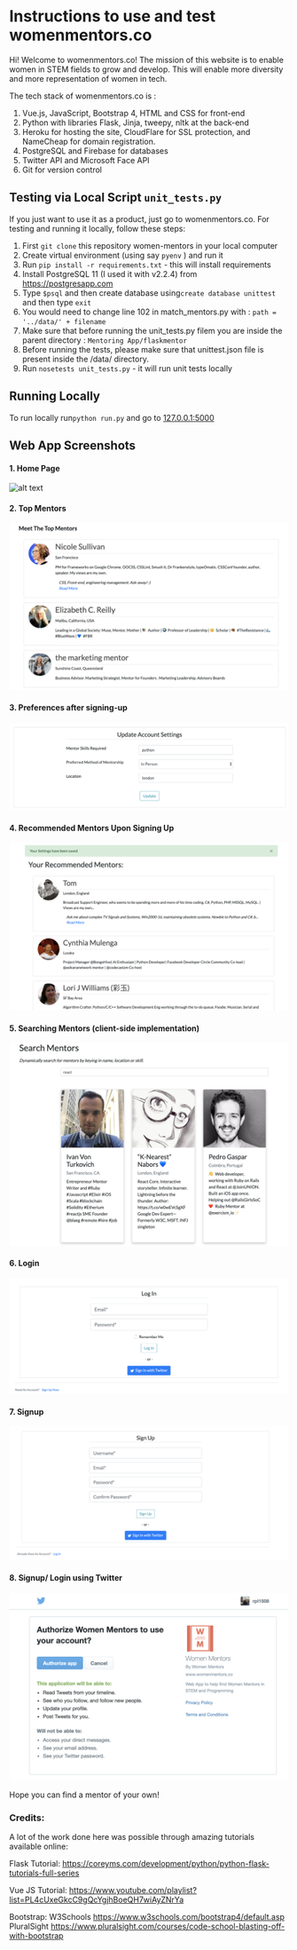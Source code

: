 # Instructions to use and test womenmentors.co
Hi! Welcome to womenmentors.co! The mission of this website is to enable women in STEM fields to grow and develop. This will enable more diversity and more representation of women in tech.  

The tech stack of womenmentors.co is : 
1) Vue.js, JavaScript, Bootstrap 4, HTML and CSS for front-end
2) Python with libraries Flask, Jinja, tweepy, nltk at the back-end
3) Heroku for hosting the site, CloudFlare for SSL protection, and NameCheap for domain registration. 
4) PostgreSQL and Firebase for databases
5) Twitter API and Microsoft Face API 
6) Git for version control 

## Testing via Local Script `unit_tests.py`
If you just want to use it as a product, just go to womenmentors.co. 
For testing and running it locally, follow these steps: 
1) First `git clone` this repository women-mentors in your local computer
1) Create virtual environment (using say `pyenv` ) and run it
2) Run `pip install -r requirements.txt` - this will install requirements 
3) Install PostgreSQL 11 (I used it with v2.2.4) from https://postgresapp.com
4) Type `$psql` and then create database using`create database unittest` and then type `exit`
5) You would need to change line 102 in match_mentors.py with : `path = '../data/' + filename`
6) Make sure that before running the unit_tests.py filem you are inside the parent directory : `Mentoring App/flaskmentor`
7) Before running the tests, please make sure that unittest.json file is present inside the /data/ directory.
8) Run `nosetests unit_tests.py` - it will run unit tests locally 

## Running Locally
To run locally run`python run.py` and go to [127.0.0.1:5000](127.0.0.1:5000)

## Web App Screenshots

#### 1. Home Page 

![alt text](flaskmentor/static/img/screenshots/Homepage.png?raw=true "HomePage")


#### 2. Top Mentors

![alt text](flaskmentor/static/img/screenshots/Topmentors.png?raw=true "Topmentors")


#### 3. Preferences after signing-up

![alt text](flaskmentor/static/img/screenshots/settings.png?raw=true "settings")


#### 4. Recommended Mentors Upon Signing Up

![alt text](flaskmentor/static/img/screenshots/recommendedmentors.png?raw=true "recommendedmentors")


#### 5. Searching Mentors (client-side implementation)

![alt text](flaskmentor/static/img/screenshots/searchmentors.png?raw=true "searchmentors")

#### 6. Login

![alt text](flaskmentor/static/img/screenshots/Login.png?raw=true "Login")

#### 7. Signup

![alt text](flaskmentor/static/img/screenshots/signup.png?raw=true "signup")

#### 8. Signup/ Login using Twitter

![alt text](flaskmentor/static/img/screenshots/twitterauth.png?raw=true "twitterauth")


Hope you can find a mentor of your own!


### Credits:
A lot of the work done here was possible through amazing tutorials available online:

Flask Tutorial: https://coreyms.com/development/python/python-flask-tutorials-full-series

Vue JS Tutorial: https://www.youtube.com/playlist?list=PL4cUxeGkcC9gQcYgjhBoeQH7wiAyZNrYa

Bootstrap: W3Schools https://www.w3schools.com/bootstrap4/default.asp
           PluralSight https://www.pluralsight.com/courses/code-school-blasting-off-with-bootstrap
